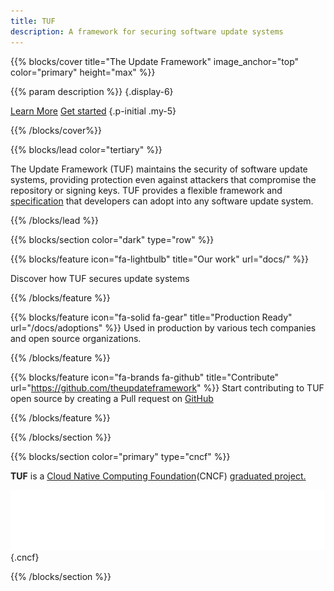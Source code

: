 ```yaml
---
title: TUF
description: A framework for securing software update systems
---
```


{{% blocks/cover title="The Update Framework" image_anchor="top" color="primary" height="max" %}}

<!-- prettier-ignore -->
{{% param description %}}
{.display-6}

<a class="btn btn-lg btn-primary me-3" href="docs/">Learn More</a>
<a class="btn btn-lg btn-secondary" href="docs/get-started/">Get started</a>
{.p-initial .my-5}

{{% /blocks/cover%}}

{{% blocks/lead color="tertiary" %}}

The Update Framework (TUF) maintains the security of software update systems,
providing protection even against attackers that compromise the repository or
signing keys. TUF provides a flexible framework and
[specification](https://theupdateframework.github.io/specification/latest/) that
developers can adopt into any software update system.

{{% /blocks/lead %}}

{{% blocks/section color="dark" type="row" %}}

{{% blocks/feature icon="fa-lightbulb" title="Our work" url="docs/" %}}

Discover how TUF secures update systems

{{% /blocks/feature %}}

{{% blocks/feature icon="fa-solid fa-gear" title="Production Ready" url="/docs/adoptions" %}}
Used in production by various tech companies and open source organizations.

{{% /blocks/feature %}}

{{% blocks/feature icon="fa-brands fa-github" title="Contribute" url="https://github.com/theupdateframework" %}}
Start contributing to TUF open source by creating a Pull request on
[GitHub](https://github.com/theupdateframework)

{{% /blocks/feature %}}

{{% /blocks/section %}}

{{% blocks/section color="primary" type="cncf" %}}

**TUF** is a [Cloud Native Computing Foundation](https://www.cncf.io)(CNCF) [graduated project.](https://www.cncf.io/projects)


[![CNCF logo][]][cncf]
{.cncf} 

[cncf]: https://cncf.io
[cncf logo]: static/img/cncf-white.svg
[incubating]: https://www.cncf.io/projects/

{{% /blocks/section %}}
